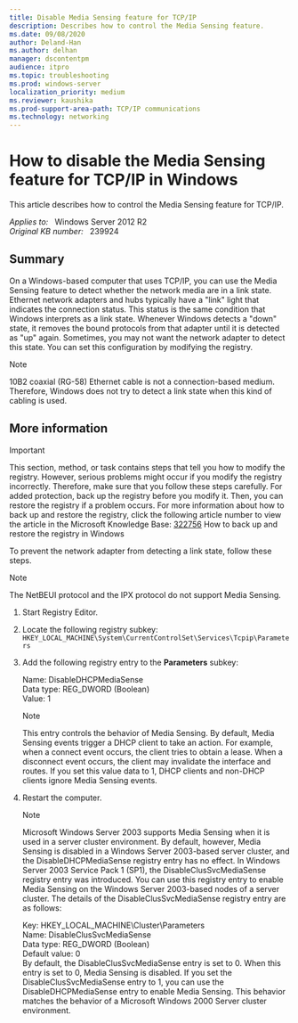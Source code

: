 ```yaml
---
title: Disable Media Sensing feature for TCP/IP
description: Describes how to control the Media Sensing feature.
ms.date: 09/08/2020
author: Deland-Han
ms.author: delhan
manager: dscontentpm
audience: itpro
ms.topic: troubleshooting
ms.prod: windows-server
localization_priority: medium
ms.reviewer: kaushika
ms.prod-support-area-path: TCP/IP communications
ms.technology: networking
---
```

# How to disable the Media Sensing feature for TCP/IP in Windows

This article describes how to control the Media Sensing feature for TCP/IP.

_Applies to:_ &nbsp; Windows Server 2012 R2  
_Original KB number:_ &nbsp; 239924

## Summary

On a Windows-based computer that uses TCP/IP, you can use the Media Sensing feature to detect whether the network media are in a link state. Ethernet network adapters and hubs typically have a "link" light that indicates the connection status. This status is the same condition that Windows interprets as a link state. Whenever Windows detects a "down" state, it removes the bound protocols from that adapter until it is detected as "up" again. Sometimes, you may not want the network adapter to detect this state. You can set this configuration by modifying the registry.

> [!NOTE]
> 10B2 coaxial (RG-58) Ethernet cable is not a connection-based medium. Therefore, Windows does not try to detect a link state when this kind of cabling is used.

## More information

> [!IMPORTANT]
> This section, method, or task contains steps that tell you how to modify the registry. However, serious problems might occur if you modify the registry incorrectly. Therefore, make sure that you follow these steps carefully. For added protection, back up the registry before you modify it. Then, you can restore the registry if a problem occurs. For more information about how to back up and restore the registry, click the following article number to view the article in the Microsoft Knowledge Base: [322756](https://support.microsoft.com/help/322756) How to back up and restore the registry in Windows  

To prevent the network adapter from detecting a link state, follow these steps.

> [!NOTE]
> The NetBEUI protocol and the IPX protocol do not support Media Sensing.  

1. Start Registry Editor.
2. Locate the following registry subkey:
 `HKEY_LOCAL_MACHINE\System\CurrentControlSet\Services\Tcpip\Parameters`  

3. Add the following registry entry to the **Parameters** subkey:

    Name: DisableDHCPMediaSense  
    Data type: REG_DWORD (Boolean)  
    Value: 1
    > [!NOTE]
    > This entry controls the behavior of Media Sensing. By default, Media Sensing events trigger a DHCP client to take an action. For example, when a connect event occurs, the client tries to obtain a lease. When a disconnect event occurs, the client may invalidate the interface and routes. If you set this value data to 1, DHCP clients and non-DHCP clients ignore Media Sensing events.
4. Restart the computer.

    > [!NOTE]
    > Microsoft Windows Server 2003 supports Media Sensing when it is used in a server cluster environment. By default, however, Media Sensing is disabled in a Windows Server 2003-based server cluster, and the DisableDHCPMediaSense registry entry has no effect. In Windows Server 2003 Service Pack 1 (SP1), the DisableClusSvcMediaSense registry entry was introduced. You can use this registry entry to enable Media Sensing on the Windows Server 2003-based nodes of a server cluster. The details of the DisableClusSvcMediaSense registry entry are as follows:
    >
    >Key: HKEY_LOCAL_MACHINE\Cluster\Parameters  
    Name: DisableClusSvcMediaSense  
    Data type: REG_DWORD (Boolean)  
    Default value: 0  
    By default, the DisableClusSvcMediaSense entry is set to 0. When this entry is set to 0, Media Sensing is disabled. If you set the DisableClusSvcMediaSense entry to 1, you can use the DisableDHCPMediaSense entry to enable Media Sensing. This behavior matches the behavior of a Microsoft Windows 2000 Server cluster environment.
